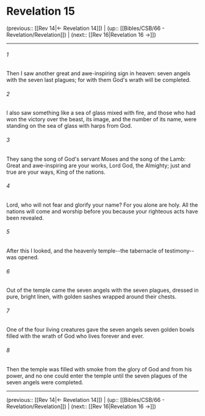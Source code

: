 # Revelation 15

(previous:: [[Rev 14|← Revelation 14]]) | (up:: [[Bibles/CSB/66 - Revelation/Revelation]]) | (next:: [[Rev 16|Revelation 16 →]])

***


###### 1 
Then I saw another great and awe-inspiring sign in heaven: seven angels with the seven last plagues; for with them God's wrath will be completed. 

###### 2 
I also saw something like a sea of glass mixed with fire, and those who had won the victory over the beast, its image, and the number of its name, were standing on the sea of glass with harps from God. 

###### 3 
They sang the song of God's servant Moses and the song of the Lamb: Great and awe-inspiring are your works, Lord God, the Almighty; just and true are your ways, King of the nations. 

###### 4 
Lord, who will not fear and glorify your name? For you alone are holy. All the nations will come and worship before you because your righteous acts have been revealed. 

###### 5 
After this I looked, and the heavenly temple--the tabernacle of testimony--was opened. 

###### 6 
Out of the temple came the seven angels with the seven plagues, dressed in pure, bright linen, with golden sashes wrapped around their chests. 

###### 7 
One of the four living creatures gave the seven angels seven golden bowls filled with the wrath of God who lives forever and ever. 

###### 8 
Then the temple was filled with smoke from the glory of God and from his power, and no one could enter the temple until the seven plagues of the seven angels were completed.

***

(previous:: [[Rev 14|← Revelation 14]]) | (up:: [[Bibles/CSB/66 - Revelation/Revelation]]) | (next:: [[Rev 16|Revelation 16 →]])
